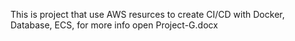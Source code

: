 This is project that use AWS resurces to create CI/CD with Docker, Database, ECS, for more info open Project-G.docx
